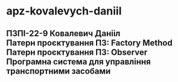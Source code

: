 # apz-kovalevych-daniil  
ПЗПІ-22-9
Ковалевич Данііл  
Патерн проєктування ПЗ: Factory Method  
Патерн проєктування ПЗ: Observer  
Програмна система для управління транспортними засобами  
---
